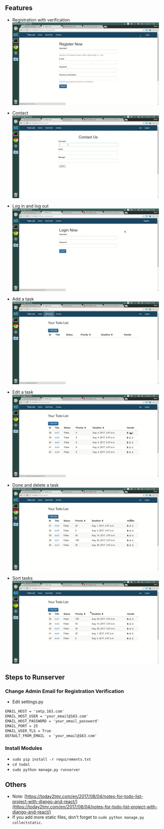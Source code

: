 ## Features
- Registration with verification
![](register.gif)

- Contact
![](contact.gif)

- Log in and log out
![](login_out.gif)

- Add a task
![](add.gif)

- Edit a task
![](edit.gif)

- Done and delete a task
![](done_delete.gif)

- Sort tasks
![](sort.gif)

## Steps to Runserver
### Change Admin Email for Registration Verification
- Edit settings.py
```
EMAIL_HOST = 'smtp.163.com'
EMAIL_HOST_USER = 'your_email@163.com'
EMAIL_HOST_PASSWORD = 'your_email_password'
EMAIL_PORT = 25
EMAIL_USER_TLS = True
DEFAULT_FROM_EMAIL	= 'your_email@163.com'
```

### Install Modules
- `sudo pip install -r requirements.txt`
- `cd todol`
- `sudo python manage.py runserver`

## Others
- Note: [https://today2tmr.com/en/2017/08/04/notes-for-todo-list-project-with-django-and-react/](https://today2tmr.com/en/2017/08/04/notes-for-todo-list-project-with-django-and-react/)
- If you add more static files, don't forget to `sudo python manage.py collectstatic`.
